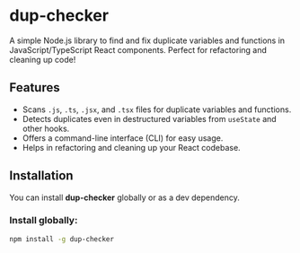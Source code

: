# dup-checker

A simple Node.js library to find and fix duplicate variables and functions in JavaScript/TypeScript React components. Perfect for refactoring and cleaning up code!

## Features

- Scans `.js`, `.ts`, `.jsx`, and `.tsx` files for duplicate variables and functions.
- Detects duplicates even in destructured variables from `useState` and other hooks.
- Offers a command-line interface (CLI) for easy usage.
- Helps in refactoring and cleaning up your React codebase.

## Installation

You can install **dup-checker** globally or as a dev dependency.

### Install globally:
```bash
npm install -g dup-checker
